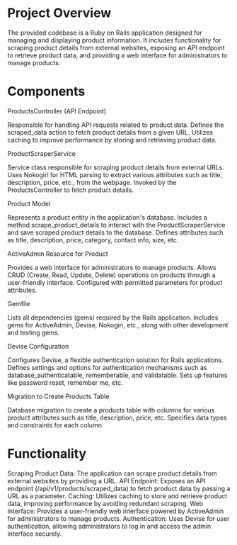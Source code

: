 # Project Overview
The provided codebase is a Ruby on Rails application designed for managing and displaying product information. It includes functionality for scraping product details from external websites, exposing an API endpoint to retrieve product data, and providing a web interface for administrators to manage products.

# Components
ProductsController (API Endpoint)

Responsible for handling API requests related to product data.
Defines the scraped_data action to fetch product details from a given URL.
Utilizes caching to improve performance by storing and retrieving product data.

ProductScraperService

Service class responsible for scraping product details from external URLs.
Uses Nokogiri for HTML parsing to extract various attributes such as title, description, price, etc., from the webpage.
Invoked by the ProductsController to fetch product details.

Product Model

Represents a product entity in the application's database.
Includes a method scrape_product_details to interact with the ProductScraperService and save scraped product details to the database.
Defines attributes such as title, description, price, category, contact info, size, etc.

ActiveAdmin Resource for Product

Provides a web interface for administrators to manage products.
Allows CRUD (Create, Read, Update, Delete) operations on products through a user-friendly interface.
Configured with permitted parameters for product attributes.

Gemfile

Lists all dependencies (gems) required by the Rails application.
Includes gems for ActiveAdmin, Devise, Nokogiri, etc., along with other development and testing gems.

Devise Configuration

Configures Devise, a flexible authentication solution for Rails applications.
Defines settings and options for authentication mechanisms such as database_authenticatable, rememberable, and validatable.
Sets up features like password reset, remember me, etc.

Migration to Create Products Table

Database migration to create a products table with columns for various product attributes such as title, description, price, etc.
Specifies data types and constraints for each column.

# Functionality

Scraping Product Data: The application can scrape product details from external websites by providing a URL.
API Endpoint: Exposes an API endpoint (/api/v1/products/scraped_data) to fetch product data by passing a URL as a parameter.
Caching: Utilizes caching to store and retrieve product data, improving performance by avoiding redundant scraping.
Web Interface: Provides a user-friendly web interface powered by ActiveAdmin for administrators to manage products.
Authentication: Uses Devise for user authentication, allowing administrators to log in and access the admin interface securely.
